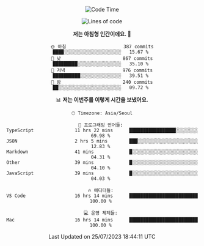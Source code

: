 <div align='center'>
 
<!--START_SECTION:waka-->
![Code Time](http://img.shields.io/badge/Code%20Time-2%2C843%20hrs%2014%20mins-blue)

![Lines of code](https://img.shields.io/badge/%EC%A0%80%EB%8A%94%20%EC%97%AC%ED%83%9C%EA%B9%8C%EC%A7%80%20-1.2%20million%20%EC%A4%84%EC%9D%98%20%EC%BD%94%EB%93%9C%EB%A5%BC%20%EC%9E%91%EC%84%B1%ED%96%88%EC%96%B4%EC%9A%94.-blue)

**저는 아침형 인간이에요. 🐤** 

```text
🌞 아침                     387 commits         ████░░░░░░░░░░░░░░░░░░░░░   15.67 % 
🌆 낮　                     867 commits         █████████░░░░░░░░░░░░░░░░   35.10 % 
🌃 저녁                     976 commits         ██████████░░░░░░░░░░░░░░░   39.51 % 
🌙 밤　                     240 commits         ██░░░░░░░░░░░░░░░░░░░░░░░   09.72 % 
```


📊 **저는 이번주를 이렇게 시간을 보냈어요.** 

```text
🕑︎ Timezone: Asia/Seoul

💬 프로그래밍 언어들: 
TypeScript               11 hrs 22 mins      █████████████████░░░░░░░░   69.98 % 
JSON                     2 hrs 5 mins        ███░░░░░░░░░░░░░░░░░░░░░░   12.83 % 
Markdown                 41 mins             █░░░░░░░░░░░░░░░░░░░░░░░░   04.31 % 
Other                    39 mins             █░░░░░░░░░░░░░░░░░░░░░░░░   04.10 % 
JavaScript               39 mins             █░░░░░░░░░░░░░░░░░░░░░░░░   04.03 % 

🔥 에디터들: 
VS Code                  16 hrs 14 mins      █████████████████████████   100.00 % 

💻 운영 체제들: 
Mac                      16 hrs 14 mins      █████████████████████████   100.00 % 
```


 Last Updated on 25/07/2023 18:44:11 UTC
<!--END_SECTION:waka-->
 </div>
<!---
Emewjin/Emewjin is a ✨ special ✨ repository because its `README.md` (this file) appears on your GitHub profile.
You can click the Preview link to take a look at your changes.
--->
